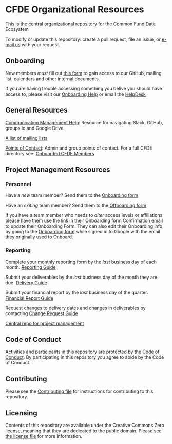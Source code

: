# CFDE Organizational Resources

This is the central organizational repository for the Common Fund Data Ecosystem

To modify or update this repository: create a pull
request, file an issue, or [e-mail us](mailto:autohelp+int+851+6545985337373134556@CFDE.groups.io) with your
request.

## Onboarding

New members *must* fill out [this form](https://forms.gle/H3ThBxzYYHdauaKJ8) to gain access to our 
GitHub, mailing list, calendars and other internal documents.

If you are having trouble accessing something you belive you should have access to, please visit our
[Onboarding Help](OnboardingHelp.md) or 
email the [HelpDesk](mailto:autohelp+int+851+6545985337373134556@CFDE.groups.io)

## General Resources

[Communication Management Help](CommunicationManagementHelp.md): Resource for navigating Slack, GitHub, groups.io and Google Drive

[A list of mailing lists](MailingLists.md)

[Points of Contact](PointsOfContact.md): Admin and group points of contact. For a full CFDE directory see: [Onboarded CFDE Members](https://docs.google.com/spreadsheets/d/16JcTqlkCRPqrSnykqshrVM2XLf_3HJJiPpAb7qBaOug/edit?usp=sharing)

## Project Management Resources

### Personnel

Have a *new* team member? Send them to the [Onboarding form](https://forms.gle/H3ThBxzYYHdauaKJ8)

Have an *exiting* team member? Send them to the [Offboarding form](https://forms.gle/TQMmwvSGaDCFuVXP9)

If you have a team member who needs to *alter* access levels or affiliations please have them use the link in their Onboarding form Confirmation email to update their Onboarding Form. They can also edit their Onboarding info by going to the [Onboarding form](https://forms.gle/H3ThBxzYYHdauaKJ8) while signed in to Google with the email they originally used to Onboard.

### Reporting

Complete your monthly reporting form by the *last* business day of each month. [Reporting Guide](https://github.com/nih-cfde/project-management/blob/master/MonthlyReportingGuide.md)

Submit your deliverables by the *last* business day of the month they are due. [Delivery Guide](https://github.com/nih-cfde/project-management/blob/master/DeliveryGuide.md)

Submit your financial report by the *last* business day of the quarter. [Financial Report Guide](https://github.com/nih-cfde/project-management/blob/master/FinancialReportingGuide.md)

Request changes to delivery dates and changes in deliverables by contacting <bob> [Change Request Guide](https://github.com/nih-cfde/project-management/blob/master/ChangeRequestGuide.md)

[Central repo for project management](https://github.com/nih-cfde/project-management/)

## Code of Conduct

Activities and participants in this repository are protected by the
[Code of Conduct](./CODEOFCONDUCT.md). By participating in this
repository you agree to abide by the Code of Conduct.

## Contributing

Please see the [Contributing file](./CONTRIBUTING.md) for instructions
for contributing to this repository.

## Licensing

Contents of this repository are available under the Creative Commons
Zero license, meaning that they are dedicated to the public domain.
Please see [the license file](./LICENSE.md) for more information.

